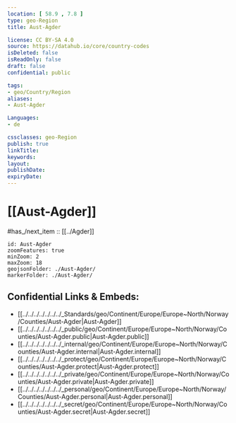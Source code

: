 ```yaml
---
location: [ 58.9 , 7.8 ] 
type: geo-Region
title: Aust-Agder

license: CC BY-SA 4.0
source: https://datahub.io/core/country-codes
isDeleted: false
isReadOnly: false
draft: false
confidential: public

tags:
- geo/Country/Region
aliases:
- Aust-Agder

Languages:
- de

cssclasses: geo-Region
publish: true
linkTitle: 
keywords: 
layout: 
publishDate: 
expiryDate: 
---
```


# [[Aust-Agder]]

#has_/next_item :: [[../Agder]] 


```leaflet
id: Aust-Agder
zoomFeatures: true 
minZoom: 2 
maxZoom: 18
geojsonFolder: ./Aust-Agder/
markerFolder: ./Aust-Agder/
```


## Confidential Links & Embeds: 
- [[../../../../../../../_Standards/geo/Continent/Europe/Europe~North/Norway/Counties/Aust-Agder|Aust-Agder]] 
- [[../../../../../../../_public/geo/Continent/Europe/Europe~North/Norway/Counties/Aust-Agder.public|Aust-Agder.public]] 
- [[../../../../../../../_internal/geo/Continent/Europe/Europe~North/Norway/Counties/Aust-Agder.internal|Aust-Agder.internal]] 
- [[../../../../../../../_protect/geo/Continent/Europe/Europe~North/Norway/Counties/Aust-Agder.protect|Aust-Agder.protect]] 
- [[../../../../../../../_private/geo/Continent/Europe/Europe~North/Norway/Counties/Aust-Agder.private|Aust-Agder.private]] 
- [[../../../../../../../_personal/geo/Continent/Europe/Europe~North/Norway/Counties/Aust-Agder.personal|Aust-Agder.personal]] 
- [[../../../../../../../_secret/geo/Continent/Europe/Europe~North/Norway/Counties/Aust-Agder.secret|Aust-Agder.secret]] 


